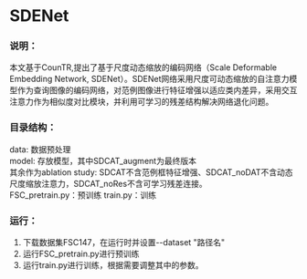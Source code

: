 # SDENet
### 说明：
本文基于CounTR,提出了基于尺度动态缩放的编码网络（Scale Deformable Embedding Network, SDENet）。SDENet网络采用尺度可动态缩放的自注意力模型作为查询图像的编码网络，对范例图像进行特征增强以适应类内差异，采用交互注意力作为相似度对比模块，并利用可学习的残差结构解决网络退化问题。
### 目录结构：
data: 数据预处理  
model: 存放模型，其中SDCAT_augment为最终版本  
其余作为ablation study: SDCAT不含范例框特征增强、SDCAT_noDAT不含动态尺度缩放注意力，SDCAT_noRes不含可学习残差连接。  
FSC_pretrain.py：预训练
train.py：训练
### 运行：
1. 下载数据集FSC147，在运行时并设置--dataset "路径名"  
2. 运行FSC_pretrain.py进行预训练  
3. 运行train.py进行训练，根据需要调整其中的参数。
